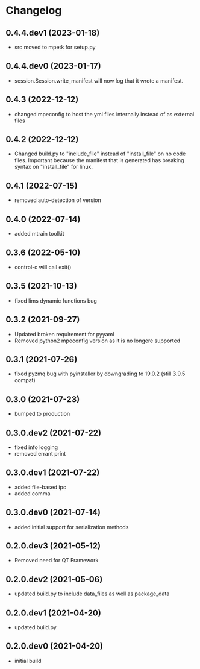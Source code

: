 # Changelog

## 0.4.4.dev1 (2023-01-18)
* src moved to mpetk for setup.py

## 0.4.4.dev0 (2023-01-17)
* session.Session.write_manifest will now log that it wrote a manifest.

## 0.4.3 (2022-12-12)
* changed mpeconfig to host the yml files internally instead of as external files

## 0.4.2 (2022-12-12)
* Changed build.py to "include_file" instead of "install_file" on no code files.  Important because the manifest that is generated has breaking syntax on "install_file" for linux.

## 0.4.1 (2022-07-15)
* removed auto-detection of version

## 0.4.0 (2022-07-14)
* added mtrain toolkit

## 0.3.6 (2022-05-10)

* control-c will call exit()

## 0.3.5 (2021-10-13)

* fixed lims dynamic functions bug

## 0.3.2 (2021-09-27)

* Updated broken requirement for pyyaml
* Removed python2 mpeconfig version as it is no longere supported

## 0.3.1 (2021-07-26)

* fixed pyzmq bug with pyinstaller by downgrading to 19.0.2 (still 3.9.5 compat)

## 0.3.0 (2021-07-23)
* bumped to production

## 0.3.0.dev2 (2021-07-22)
* fixed info logging
* removed errant print

## 0.3.0.dev1 (2021-07-22)

* added file-based ipc
* added comma

## 0.3.0.dev0 (2021-07-14)
* added initial support for serialization methods

## 0.2.0.dev3 (2021-05-12)

* Removed need for QT Framework

## 0.2.0.dev2 (2021-05-06)

* updated build.py to include data_files as well as package_data

## 0.2.0.dev1 (2021-04-20)

* updated build.py

## 0.2.0.dev0 (2021-04-20)

* initial build
